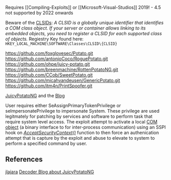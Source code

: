 
Requires [[Compiling-Exploits]] or [[Microsoft-Visual-Studios]] 2019! - 4.5 not supported by 2022 onwards

Beware of the [CLSIDs](https://learn.microsoft.com/en-us/windows/win32/com/clsid-key-hklm): *A CLSID is a globally unique identifier that identifies a COM class object. If your server or container allows linking to its embedded objects, you need to register a CLSID for each supported class of objects.* Regiestry Key found here: `HKEY_LOCAL_MACHINE\SOFTWARE\Classes\CLSID\{CLSID}`


https://github.com/foxglovesec/Potato.git
https://github.com/antonioCoco/RoguePotato.git
https://github.com/ohpe/juicy-potato.git
https://github.com/breenmachine/RottenPotatoNG.git
https://github.com/CCob/SweetPotato.git
https://github.com/micahvandeusen/GenericPotato.git
https://github.com/itm4n/PrintSpoofer.git

[JuicyPotatoNG](https://github.com/antonioCoco/JuicyPotatoNG) and the [Blog](https://decoder.cloud/2022/09/21/giving-juicypotato-a-second-chance-juicypotatong/)

User requires either SeAssignPrimaryTokenPrivilege or seImpersonatePrivilege to impersonate System. These privilege are used legitmately for patching by services and software to perform task that require system level access. The exploit attempt to activate a local [COM object](https://en.wikipedia.org/wiki/Component_Object_Model) (a binary interface to for inter-process communication) using an SSPI hook on _[AcceptSecurityContext()](https://learn.microsoft.com/en-us/windows/win32/api/sspi/nf-sspi-acceptsecuritycontext)_ function to then force an authenication attempt that is capture by the exploit and abuse to elevate to system to perform a specified command by user.


## References

[jlajara](https://jlajara.gitlab.io/Potatoes_Windows_Privesc)
[Decoder Blog about JuicyPotatoNG](https://decoder.cloud/2022/09/21/giving-juicypotato-a-second-chance-juicypotatong/)